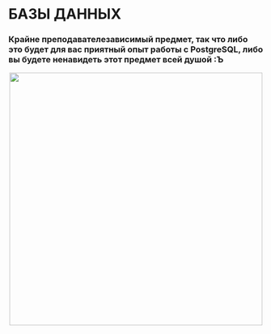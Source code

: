 # БАЗЫ ДАННЫХ

### Крайне преподавателезависимый предмет, так что либо это будет для вас приятный опыт работы с PostgreSQL, либо вы будете ненавидеть этот предмет всей душой :Ъ

<div align="center">
  <img src="https://i.pinimg.com/736x/7d/6a/fe/7d6afe1304757b9ec173650b418a8b8c.jpg" width="500">
</div>